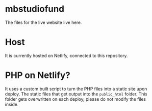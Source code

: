 # mbstudiofund
The files for the live website live here. 

# Host
It is currently hosted on Netlify, connected to this repository. 

# PHP on Netlify?
It uses a custom built script to turn the PHP files into a static site upon deploy. The static files that get output into the `public_html` folder. This folder gets overwritten on each deploy, please do not modify the files inside.
